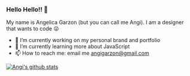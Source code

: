 ### Hello Hello!! 👋

My name is Angelica Garzon (but you can call me Angi). I am a designer that wants to code 😜
- 🔭 I’m currently working on my personal brand and portfolio
- 🌱 I’m currently learning more about JavaScript
- 📫 How to reach me: email me angigarzon@gmail.com

[![Angi's github stats](https://github-readme-stats.vercel.app/api?username=amgarz0n&hide=stars&count_private=true&show_icons=true&&theme=highcontrast)](https://github.com/amgarz0n)

<!--
**amgarz0n/amgarz0n** is a ✨ _special_ ✨ repository because its `README.md` (this file) appears on your GitHub profile.

Here are some ideas to get you started:

- 🔭 I’m currently working on ...
- 🌱 I’m currently learning ...
- 👯 I’m looking to collaborate on ...
- 🤔 I’m looking for help with ...
- 💬 Ask me about ...
- 📫 How to reach me: ...
- 😄 Pronouns: ...
- ⚡ Fun fact: ...
-->
